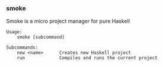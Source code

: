 ### smoke

Smoke is a micro project manager for pure Haskell


```
Usage:
    smoke [subcommand]

Subcommands:
    new <name>      Creates new Haskell project
    run             Compiles and runs the current project

```

